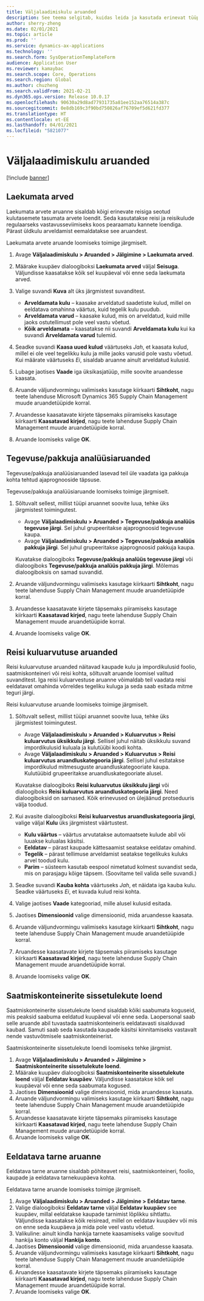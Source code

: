 ```yaml
---
title: Väljalaadimiskulu aruanded
description: See teema selgitab, kuidas leida ja kasutada erinevat tüüpi aruandeid, mis on saadaval moodulis Väljalaadimiskulu.
author: sherry-zheng
ms.date: 02/01/2021
ms.topic: article
ms.prod: ''
ms.service: dynamics-ax-applications
ms.technology: ''
ms.search.form: SysOperationTemplateForm
audience: Application User
ms.reviewer: kamaybac
ms.search.scope: Core, Operations
ms.search.region: Global
ms.author: chuzheng
ms.search.validFrom: 2021-02-21
ms.dyn365.ops.version: Release 10.0.17
ms.openlocfilehash: 90630a29d8ad77931735a81ee152aa76514a387c
ms.sourcegitcommit: 0e8db169c3f90bd750826af76709ef5d621fd377
ms.translationtype: HT
ms.contentlocale: et-EE
ms.lasthandoff: 04/01/2021
ms.locfileid: "5821077"
---
```

# <a name="landed-cost-reports"></a>Väljalaadimiskulu aruanded

[!include [banner](../../includes/banner.md)]

## <a name="outstanding-invoices"></a>Laekumata arved

Laekumata arvete aruanne sisaldab kõigi erinevate reisiga seotud kulutasemete tasumata arvete loendit. Seda kasutatakse reisi ja reisikulude regulaarseks vastavusseviimiseks koos pearaamatu kannete loendiga. Pärast üldkulu arveldamist eemaldatakse see aruandest.

Laekumata arvete aruande loomiseks toimige järgmiselt.

1. Avage **Väljalaadimiskulu \> Aruanded \> Jälgimine \> Laekumata arved**.
1. Määrake kuupäev dialoogiboksi **Laekumata arved** väljal **Seisuga**. Väljundisse kaasatakse kõik sel kuupäeval või enne seda laekumata arved.
1. Valige suvandi **Kuva** alt üks järgmistest suvanditest.

    - **Arveldamata kulu** – kaasake arveldatud saadetiste kulud, millel on eeldatava omahinna väärtus, kuid tegelik kulu puudub.
    - **Arveldamata varud** – kaasake kulud, mis on arveldatud, kuid mille jaoks ostutellimust pole veel vastu võetud.
    - **Kõik arveldamata** – kaasatakse nii suvandi **Arveldamata kulu** kui ka suvandi **Arveldamata varud** tulemid.

1. Seadke suvandi **Kaasa uued kulud** väärtuseks *Jah*, et kaasata kulud, millel ei ole veel tegelikku kulu ja mille jaoks varusid pole vastu võetud. Kui määrate väärtuseks *Ei*, sisaldab aruanne ainult arveldatud kulusid.
1. Lubage jaotises **Vaade** iga üksikasjatüüp, mille soovite aruandesse kaasata.
1. Aruande väljundvormingu valimiseks kasutage kiirkaarti **Sihtkoht**, nagu teete lahenduse Microsoft Dynamics 365 Supply Chain Management muude aruandetüüpide korral.
1. Aruandesse kaasatavate kirjete täpsemaks piiramiseks kasutage kiirkaarti **Kaasatavad kirjed**, nagu teete lahenduse Supply Chain Management muude aruandetüüpide korral.
1. Aruande loomiseks valige **OK**.

## <a name="activityprovider-analysis-reports"></a>Tegevuse/pakkuja analüüsiaruanded

Tegevuse/pakkuja analüüsiaruanded lasevad teil üle vaadata iga pakkuja kohta tehtud ajaprognooside täpsuse.

Tegevuse/pakkuja analüüsiaruande loomiseks toimige järgmiselt.

1. Sõltuvalt sellest, millist tüüpi aruannet soovite luua, tehke üks järgmistest toimingutest.

    - Avage **Väljalaadimiskulu \> Aruanded \> Tegevuse/pakkuja analüüs tegevuse järgi**. Sel juhul grupeeritakse ajaprognoosid tegevuse kaupa.
    - Avage **Väljalaadimiskulu \> Aruanded \> Tegevuse/pakkuja analüüs pakkuja järgi**. Sel juhul grupeeritakse ajaprognoosid pakkuja kaupa.

    Kuvatakse dialoogiboks **Tegevuse/pakkuja analüüs tegevuse järgi** või dialoogiboks **Tegevuse/pakkuja analüüs pakkuja järgi**. Mõlemas dialoogiboksis on samad suvandid.

1. Aruande väljundvormingu valimiseks kasutage kiirkaarti **Sihtkoht**, nagu teete lahenduse Supply Chain Management muude aruandetüüpide korral.
1. Aruandesse kaasatavate kirjete täpsemaks piiramiseks kasutage kiirkaarti **Kaasatavad kirjed**, nagu teete lahenduse Supply Chain Management muude aruandetüüpide korral.
1. Aruande loomiseks valige **OK**.

## <a name="voyage-costing-reports"></a>Reisi kuluarvutuse aruanded

Reisi kuluarvutuse aruanded näitavad kaupade kulu ja impordikulusid foolio, saatmiskonteineri või reisi kohta, sõltuvalt aruande loomisel valitud suvanditest. Iga reisi kuluarvestuse aruanne võimaldab teil vaadata reisi eeldatavat omahinda võrreldes tegeliku kuluga ja seda saab esitada mitme teguri järgi.

Reisi kuluarvutuse aruande loomiseks toimige järgmiselt.

1. Sõltuvalt sellest, millist tüüpi aruannet soovite luua, tehke üks järgmistest toimingutest.

    - Avage **Väljalaadimiskulu \> Aruanded \> Kuluarvutus \> Reisi kuluarvutus üksikkulu järgi**. Sellisel juhul näitab üksikkulu suvand impordikulusid kuluala ja kulutüübi koodi kohta.
    - Avage **Väljalaadimiskulu \> Aruanded \> Kuluarvutus \> Reisi kuluarvutus aruandluskategooria järgi**. Sellisel juhul esitatakse impordikulud mitmesuguste aruandluskategooriate kaupa. Kulutüübid grupeeritakse aruandluskategooriate alusel.

    Kuvatakse dialoogiboks **Reisi kuluarvutus üksikkulu järgi** või dialoogiboks **Reisi kuluarvutus aruandluskategooria järgi**. Need dialoogiboksid on sarnased. Kõik erinevused on ülejäänud protseduuris välja toodud.

1. Kui avasite dialoogiboksi **Reisi kuluarvestus aruandluskategooria järgi**, valige väljal **Kulu** üks järgmistest väärtustest.

    - **Kulu väärtus** – väärtus arvutatakse automaatsete kulude abil või luuakse kulualas käsitsi.
    - **Eeldatav** – pärast kaupade kättesaamist seatakse eeldatav omahind.
    - **Tegelik** – pärast tellimuse arveldamist seatakse tegelikuks kuluks arvel toodud kulu.
    - **Parim** – süsteem kasutab eespool nimetatud kolmest suvandist seda, mis on parasjagu kõige täpsem. (Soovitame teil valida selle suvandi.)

1. Seadke suvandi **Kauba kohta** väärtuseks *Jah*, et näidata iga kauba kulu. Seadke väärtuseks *Ei*, et kuvada kulud reisi kohta.
1. Valige jaotises **Vaade** kategooriad, mille alusel kulusid esitada.
1. Jaotises **Dimensioonid** valige dimensioonid, mida aruandesse kaasata.
1. Aruande väljundvormingu valimiseks kasutage kiirkaarti **Sihtkoht**, nagu teete lahenduse Supply Chain Management muude aruandetüüpide korral.
1. Aruandesse kaasatavate kirjete täpsemaks piiramiseks kasutage kiirkaarti **Kaasatavad kirjed**, nagu teete lahenduse Supply Chain Management muude aruandetüüpide korral.
1. Aruande loomiseks valige **OK**.

## <a name="shipping-container-receipts-list"></a>Saatmiskonteinerite sissetulekute loend

Saatmiskonteinerite sissetulekute loend sisaldab kõiki saabumata koguseid, mis peaksid saabuma eeldatud kuupäeval või enne seda. Laopersonal saab selle aruande abil tuvastada saatmiskonteineris eeldatavasti sisalduvad kaubad. Samuti saab seda kasutada kaupade käsitsi kinnitamiseks vastavalt nende vastuvõtmisele saatmiskonteinerist.

Saatmiskonteinerite sissetulekute loendi loomiseks tehke järgmist.

1. Avage **Väljalaadimiskulu \> Aruanded \> Jälgimine \> Saatmiskonteinerite sissetulekute loend**.
1. Määrake kuupäev dialoogiboksi **Saatmiskonteinerite sissetulekute loend** väljal **Eeldatav kuupäev**. Väljundisse kaasatakse kõik sel kuupäeval või enne seda saabumata kogused.
1. Jaotises **Dimensioonid** valige dimensioonid, mida aruandesse kaasata.
1. Aruande väljundvormingu valimiseks kasutage kiirkaarti **Sihtkoht**, nagu teete lahenduse Supply Chain Management muude aruandetüüpide korral.
1. Aruandesse kaasatavate kirjete täpsemaks piiramiseks kasutage kiirkaarti **Kaasatavad kirjed**, nagu teete lahenduse Supply Chain Management muude aruandetüüpide korral.
1. Aruande loomiseks valige **OK**.

## <a name="expected-delivery-report"></a>Eeldatava tarne aruanne

Eeldatava tarne aruanne sisaldab põhiteavet reisi, saatmiskonteineri, foolio, kaupade ja eeldatava tarnekuupäeva kohta.

Eeldatava tarne aruande loomiseks toimige järgmiselt.

1. Avage **Väljalaadimiskulu \> Aruanded \> Jälgimine \> Eeldatav tarne**.
1. Valige dialoogiboksi **Eeldatav tarne** väljal **Eeldatav kuupäev** see kuupäev, millal eeldatakse kaupade tarnimist lõplikku sihtlattu. Väljundisse kaasatakse kõik reisiread, millel on eeldatav kuupäev või mis on enne seda kuupäeva ja mida pole veel vastu võetud.
1. Valikuline: ainult kindla hankija tarnete kaasamiseks valige soovitud hankija konto väljal **Hankija konto**.
1. Jaotises **Dimensioonid** valige dimensioonid, mida aruandesse kaasata.
1. Aruande väljundvormingu valimiseks kasutage kiirkaarti **Sihtkoht**, nagu teete lahenduse Supply Chain Management muude aruandetüüpide korral.
1. Aruandesse kaasatavate kirjete täpsemaks piiramiseks kasutage kiirkaarti **Kaasatavad kirjed**, nagu teete lahenduse Supply Chain Management muude aruandetüüpide korral.
1. Aruande loomiseks valige **OK**.
